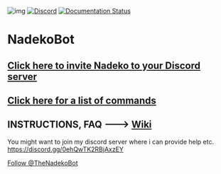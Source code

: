 ![img](https://ci.appveyor.com/api/projects/status/gmu6b3ltc80hr3k9?svg=true)
[![Discord](https://discordapp.com/api/guilds/117523346618318850/widget.png)](https://discord.gg/0ehQwTK2RBjAxzEY)
[![Documentation Status](https://readthedocs.org/projects/nadekobot/badge/?version=latest)](http://nadekobot.readthedocs.io/en/1.0/?badge=latest)
# NadekoBot

## [Click here to invite Nadeko to your Discord server](https://discordapp.com/oauth2/authorize?client_id=170254782546575360&scope=bot&permissions=66186303)
## [Click here for a list of commands](http://nadekobot.readthedocs.io/en/1.0/Commands%20List/)
## INSTRUCTIONS, FAQ ---> [Wiki](http://nadekobot.readthedocs.io/en/1.0/)

You might want to join my discord server where i can provide help etc. https://discord.gg/0ehQwTK2RBjAxzEY

<a href="https://twitter.com/TheNadekoBotv" class="twitter-follow-button" data-show-count="false">Follow @TheNadekoBot</a><script async src="//platform.twitter.com/widgets.js" charset="utf-8"></script>
